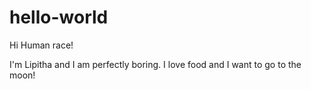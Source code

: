 # hello-world

Hi Human race!

I'm Lipitha and I am perfectly boring. I love food and I want to go to the moon!
